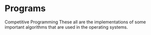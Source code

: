 # Programs
Competitive Programming
These all are the implementations of some important algorithms that are used in the operating systems.
